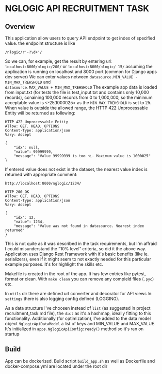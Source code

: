 # NGLOGIC API RECRUITMENT TASK

## Overview

This application allow users to query API endpoint to get index of specified value.
the endpoint structure is like

`/nlogic/r'-?\d+'/`

So we can, for example, get the result by entering url:
`localhost:8000/nlogic/200/` or `localhost:8000/nlogic/-15/`
assuming the application is running on localhost and 8000 port (common for Django apps dev server)
We can enter values netween `datasource.MIN_VALUE - MIN_MAX_TREHSHOLD` and  
`datasource.MAX_VALUE + MIN_MAX_TREHSHOLD`
The example app data is loaded from input.txt  (for tests the file is test_input.txt and contains only 10,000 records), conaining 100,000 records from 0 to 1,000,000,
so the minimum acceptable value is <-25,1000025> as the `MIN_MAX_TREHSHOLD` is set to 25.
When value is outside the allowed range, the HTTP 422 Unprocessable Entity will be returned as following:

```shell
HTTP 422 Unprocessable Entity
Allow: GET, HEAD, OPTIONS
Content-Type: application/json
Vary: Accept

{
    "idx": null,
    "value": 99999999,
    "message": "Value 99999999 is too hi. Maximum value is 1000025"
}
```

If entered value does not exist in the dataset, the nearest value index is returned with appropriate comment:

```shell
http://localhost:8000/nglogic/1234/

HTTP 200 OK
Allow: GET, HEAD, OPTIONS
Content-Type: application/json
Vary: Accept

{
    "idx": 12,
    "value": 1234,
    "message": "Value was not found in datasource. Nearest index returned"
}
```

This is not quite as it was described in the task requirements, but I'm affraid I could misunderstand the "10% level"
criteria,
so did it the above way.
Application uses Django Rest Framework with it's basic benefits (like ie. serializers), even if it might seem to not
exactly needed for this particular example purposes. It's for highlight the skills etc.

Makefile is created in the root of the app. 
It has few entries like pytest, format or clean. With `make clean` you can remove any compield files (`.pyc`)
etc.

In `utils` dir there are defined url converter and decorator for API views
In `settings` there is also logging config defined (LOGGING).

As a data structure I've choosen instead of `list` (as suggested in project recruitment_task.md file), the `dict`
as it's a hashmap, ideally fitting to this functionality.
Additionally (for optimization), I've added to the data model object `NglogicApiDataModel` 
a list of keys and MIN_VALUE and MAX_VALUE.
It's initialized in `apps.NglogicApiConfig:ready()` method so it's ran on startup

## Build

App can be dockerized. Build script `build_app.sh` as well as Dockerfile and docker-compose.yml
are located under the root dir